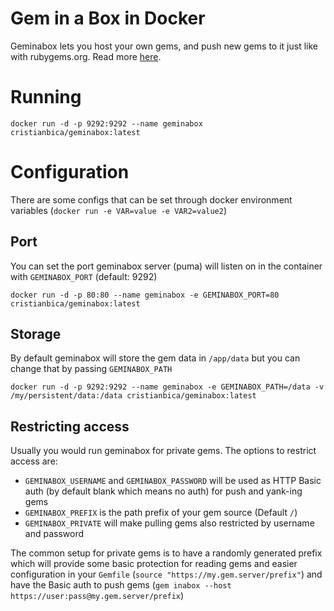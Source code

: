 # Gem in a Box in Docker

Geminabox lets you host your own gems, and push new gems to it just like with rubygems.org. Read more [here](https://github.com/geminabox/geminabox).

# Running 

    docker run -d -p 9292:9292 --name geminabox cristianbica/geminabox:latest
    
# Configuration

There are some configs that can be set through docker environment variables (`docker run -e VAR=value -e VAR2=value2`)

## Port

You can set the port geminabox server (puma) will listen on in the container with `GEMINABOX_PORT` (default: 9292)

    docker run -d -p 80:80 --name geminabox -e GEMINABOX_PORT=80  cristianbica/geminabox:latest

## Storage

By default geminabox will store the gem data in `/app/data` but you can change that by passing `GEMINABOX_PATH`

    docker run -d -p 9292:9292 --name geminabox -e GEMINABOX_PATH=/data -v /my/persistent/data:/data cristianbica/geminabox:latest

## Restricting access

Usually you would run geminabox for private gems. The options to restrict access are:

- `GEMINABOX_USERNAME` and `GEMINABOX_PASSWORD` will be used as HTTP Basic auth (by default blank which means no auth) for push and yank-ing gems
- `GEMINABOX_PREFIX` is the path prefix of your gem source (Default `/`)
- `GEMINABOX_PRIVATE` will make pulling gems also restricted by username and password

The common setup for private gems is to have a randomly generated prefix which will provide some basic protection for reading gems and easier configuration in your `Gemfile` (`source "https://my.gem.server/prefix"`) and have the Basic auth to push gems (`gem inabox --host https://user:pass@my.gem.server/prefix`)
